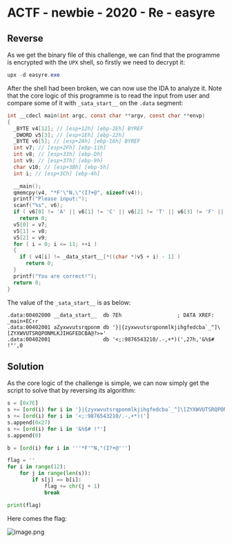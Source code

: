 # ACTF - newbie - 2020 - Re - easyre

## Reverse

As we get the binary file of this challenge, we can find that the programme is encrypted with the `UPX` shell, so firstly we need to decrypt it:

```powershell
upx -d easyre.exe
```

After the shell had been broken, we can now use the IDA to analyze it. Note that the core logic of this programme is to read the input from user and compare some of it with `_sata_start__` on the `.data` segment:

```c
int __cdecl main(int argc, const char **argv, const char **envp)
{
  _BYTE v4[12]; // [esp+12h] [ebp-2Eh] BYREF
  _DWORD v5[3]; // [esp+1Eh] [ebp-22h]
  _BYTE v6[5]; // [esp+2Ah] [ebp-16h] BYREF
  int v7; // [esp+2Fh] [ebp-11h]
  int v8; // [esp+33h] [ebp-Dh]
  int v9; // [esp+37h] [ebp-9h]
  char v10; // [esp+3Bh] [ebp-5h]
  int i; // [esp+3Ch] [ebp-4h]

  __main();
  qmemcpy(v4, "*F'\"N,\"(I?+@", sizeof(v4));
  printf("Please input:");
  scanf("%s", v6);
  if ( v6[0] != 'A' || v6[1] != 'C' || v6[2] != 'T' || v6[3] != 'F' || v6[4] != '{' || v10 != '}' )
    return 0;
  v5[0] = v7;
  v5[1] = v8;
  v5[2] = v9;
  for ( i = 0; i <= 11; ++i )
  {
    if ( v4[i] != _data_start__[*((char *)v5 + i) - 1] )
      return 0;
  }
  printf("You are correct!");
  return 0;
}
```

The value of the `_sata_start__` is as below:

```
.data:00402000 __data_start__  db 7Eh                  ; DATA XREF: _main+EC↑r
.data:00402001 aZyxwvutsrqponm db '}|{zyxwvutsrqponmlkjihgfedcba`_^]\[ZYXWVUTSRQPONMLKJIHGFEDCBA@?>='
.data:00402001                 db '<;:9876543210/.-,+*)(',27h,'&%$# !"',0
```

## Solution

As the core logic of the challenge is simple, we can now simply get the script to solve that by reversing its algorithm:

```python
s = [0x7E]
s += [ord(i) for i in '}|{zyxwvutsrqponmlkjihgfedcba`_^]\[ZYXWVUTSRQPONMLKJIHGFEDCBA@?>=']
s += [ord(i) for i in '<;:9876543210/.-,+*)(']
s.append(0x27)
s += [ord(i) for i in '&%$# !"']
s.append(0)

b = [ord(i) for i in '''*F'"N,"(I?+@''']

flag = ''
for i in range(12):
    for j in range(len(s)):
        if s[j] == b[i]:
            flag += chr(j + 1)
            break

print(flag)
```

Here comes the flag:

![image.png](https://s2.loli.net/2024/05/01/rPnwpCuK1v8Rfj5.png)
